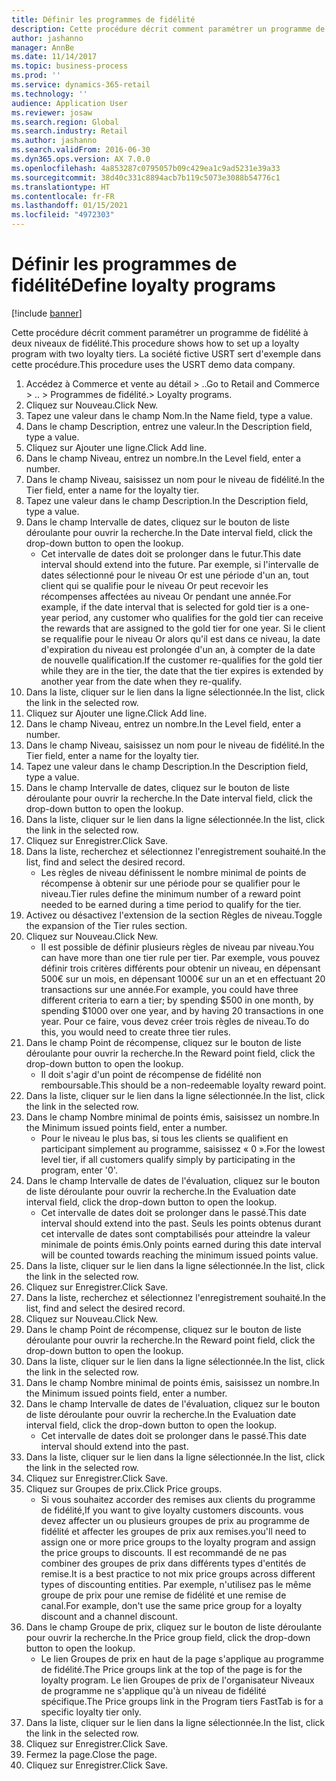 ```yaml
---
title: Définir les programmes de fidélité
description: Cette procédure décrit comment paramétrer un programme de fidélité à deux niveaux de fidélité.
author: jashanno
manager: AnnBe
ms.date: 11/14/2017
ms.topic: business-process
ms.prod: ''
ms.service: dynamics-365-retail
ms.technology: ''
audience: Application User
ms.reviewer: josaw
ms.search.region: Global
ms.search.industry: Retail
ms.author: jashanno
ms.search.validFrom: 2016-06-30
ms.dyn365.ops.version: AX 7.0.0
ms.openlocfilehash: 4a853287c0795057b09c429ea1c9ad5231e39a33
ms.sourcegitcommit: 38d40c331c8894acb7b119c5073e3088b54776c1
ms.translationtype: HT
ms.contentlocale: fr-FR
ms.lasthandoff: 01/15/2021
ms.locfileid: "4972303"
---
```

# <a name="define-loyalty-programs"></a><span data-ttu-id="f41b5-103">Définir les programmes de fidélité</span><span class="sxs-lookup"><span data-stu-id="f41b5-103">Define loyalty programs</span></span>

[!include [banner](../includes/banner.md)]

<span data-ttu-id="f41b5-104">Cette procédure décrit comment paramétrer un programme de fidélité à deux niveaux de fidélité.</span><span class="sxs-lookup"><span data-stu-id="f41b5-104">This procedure shows how to set up a loyalty program with two loyalty tiers.</span></span> <span data-ttu-id="f41b5-105">La société fictive USRT sert d'exemple dans cette procédure.</span><span class="sxs-lookup"><span data-stu-id="f41b5-105">This procedure uses the USRT demo data company.</span></span>

1. <span data-ttu-id="f41b5-106">Accédez à Commerce et vente au détail > ..</span><span class="sxs-lookup"><span data-stu-id="f41b5-106">Go to Retail and Commerce > ..</span></span> <span data-ttu-id="f41b5-107">> Programmes de fidélité.</span><span class="sxs-lookup"><span data-stu-id="f41b5-107">> Loyalty programs.</span></span>
2. <span data-ttu-id="f41b5-108">Cliquez sur Nouveau.</span><span class="sxs-lookup"><span data-stu-id="f41b5-108">Click New.</span></span>
3. <span data-ttu-id="f41b5-109">Tapez une valeur dans le champ Nom.</span><span class="sxs-lookup"><span data-stu-id="f41b5-109">In the Name field, type a value.</span></span>
4. <span data-ttu-id="f41b5-110">Dans le champ Description, entrez une valeur.</span><span class="sxs-lookup"><span data-stu-id="f41b5-110">In the Description field, type a value.</span></span>
5. <span data-ttu-id="f41b5-111">Cliquez sur Ajouter une ligne.</span><span class="sxs-lookup"><span data-stu-id="f41b5-111">Click Add line.</span></span>
6. <span data-ttu-id="f41b5-112">Dans le champ Niveau, entrez un nombre.</span><span class="sxs-lookup"><span data-stu-id="f41b5-112">In the Level field, enter a number.</span></span>
7. <span data-ttu-id="f41b5-113">Dans le champ Niveau, saisissez un nom pour le niveau de fidélité.</span><span class="sxs-lookup"><span data-stu-id="f41b5-113">In the Tier field, enter a name for the loyalty tier.</span></span>
8. <span data-ttu-id="f41b5-114">Tapez une valeur dans le champ Description.</span><span class="sxs-lookup"><span data-stu-id="f41b5-114">In the Description field, type a value.</span></span>
9. <span data-ttu-id="f41b5-115">Dans le champ Intervalle de dates, cliquez sur le bouton de liste déroulante pour ouvrir la recherche.</span><span class="sxs-lookup"><span data-stu-id="f41b5-115">In the Date interval field, click the drop-down button to open the lookup.</span></span>
    * <span data-ttu-id="f41b5-116">Cet intervalle de dates doit se prolonger dans le futur.</span><span class="sxs-lookup"><span data-stu-id="f41b5-116">This date interval should extend into the future.</span></span> <span data-ttu-id="f41b5-117">Par exemple, si l'intervalle de dates sélectionné pour le niveau Or est une période d'un an, tout client qui se qualifie pour le niveau Or peut recevoir les récompenses affectées au niveau Or pendant une année.</span><span class="sxs-lookup"><span data-stu-id="f41b5-117">For example, if the date interval that is selected for gold tier is a one-year period, any customer who qualifies for the gold tier can receive the rewards that are assigned to the gold tier for one year.</span></span> <span data-ttu-id="f41b5-118">Si le client se requalifie pour le niveau Or alors qu'il est dans ce niveau, la date d'expiration du niveau est prolongée d'un an, à compter de la date de nouvelle qualification.</span><span class="sxs-lookup"><span data-stu-id="f41b5-118">If the customer re-qualifies for the gold tier while they are in the tier, the date that the tier expires is extended by another year from the date when they re-qualify.</span></span>  
10. <span data-ttu-id="f41b5-119">Dans la liste, cliquer sur le lien dans la ligne sélectionnée.</span><span class="sxs-lookup"><span data-stu-id="f41b5-119">In the list, click the link in the selected row.</span></span>
11. <span data-ttu-id="f41b5-120">Cliquez sur Ajouter une ligne.</span><span class="sxs-lookup"><span data-stu-id="f41b5-120">Click Add line.</span></span>
12. <span data-ttu-id="f41b5-121">Dans le champ Niveau, entrez un nombre.</span><span class="sxs-lookup"><span data-stu-id="f41b5-121">In the Level field, enter a number.</span></span>
13. <span data-ttu-id="f41b5-122">Dans le champ Niveau, saisissez un nom pour le niveau de fidélité.</span><span class="sxs-lookup"><span data-stu-id="f41b5-122">In the Tier field, enter a name for the loyalty tier.</span></span>
14. <span data-ttu-id="f41b5-123">Tapez une valeur dans le champ Description.</span><span class="sxs-lookup"><span data-stu-id="f41b5-123">In the Description field, type a value.</span></span>
15. <span data-ttu-id="f41b5-124">Dans le champ Intervalle de dates, cliquez sur le bouton de liste déroulante pour ouvrir la recherche.</span><span class="sxs-lookup"><span data-stu-id="f41b5-124">In the Date interval field, click the drop-down button to open the lookup.</span></span>
16. <span data-ttu-id="f41b5-125">Dans la liste, cliquer sur le lien dans la ligne sélectionnée.</span><span class="sxs-lookup"><span data-stu-id="f41b5-125">In the list, click the link in the selected row.</span></span>
17. <span data-ttu-id="f41b5-126">Cliquez sur Enregistrer.</span><span class="sxs-lookup"><span data-stu-id="f41b5-126">Click Save.</span></span>
18. <span data-ttu-id="f41b5-127">Dans la liste, recherchez et sélectionnez l'enregistrement souhaité.</span><span class="sxs-lookup"><span data-stu-id="f41b5-127">In the list, find and select the desired record.</span></span>
    * <span data-ttu-id="f41b5-128">Les règles de niveau définissent le nombre minimal de points de récompense à obtenir sur une période pour se qualifier pour le niveau.</span><span class="sxs-lookup"><span data-stu-id="f41b5-128">Tier rules define the minimum number of a reward point needed to be earned during a time period to qualify for the tier.</span></span>  
19. <span data-ttu-id="f41b5-129">Activez ou désactivez l'extension de la section Règles de niveau.</span><span class="sxs-lookup"><span data-stu-id="f41b5-129">Toggle the expansion of the Tier rules section.</span></span>
20. <span data-ttu-id="f41b5-130">Cliquez sur Nouveau.</span><span class="sxs-lookup"><span data-stu-id="f41b5-130">Click New.</span></span>
    * <span data-ttu-id="f41b5-131">Il est possible de définir plusieurs règles de niveau par niveau.</span><span class="sxs-lookup"><span data-stu-id="f41b5-131">You can have more than one tier rule per tier.</span></span> <span data-ttu-id="f41b5-132">Par exemple, vous pouvez définir trois critères différents pour obtenir un niveau, en dépensant 500€ sur un mois, en dépensant 1000€ sur un an et en effectuant 20 transactions sur une année.</span><span class="sxs-lookup"><span data-stu-id="f41b5-132">For example, you could have three different criteria to earn a tier; by spending $500 in one month, by spending $1000 over one year, and by having 20 transactions in one year.</span></span> <span data-ttu-id="f41b5-133">Pour ce faire, vous devez créer trois règles de niveau.</span><span class="sxs-lookup"><span data-stu-id="f41b5-133">To do this, you would need to create three tier rules.</span></span>  
21. <span data-ttu-id="f41b5-134">Dans le champ Point de récompense, cliquez sur le bouton de liste déroulante pour ouvrir la recherche.</span><span class="sxs-lookup"><span data-stu-id="f41b5-134">In the Reward point field, click the drop-down button to open the lookup.</span></span>
    * <span data-ttu-id="f41b5-135">Il doit s'agir d'un point de récompense de fidélité non remboursable.</span><span class="sxs-lookup"><span data-stu-id="f41b5-135">This should be a non-redeemable loyalty reward point.</span></span>  
22. <span data-ttu-id="f41b5-136">Dans la liste, cliquer sur le lien dans la ligne sélectionnée.</span><span class="sxs-lookup"><span data-stu-id="f41b5-136">In the list, click the link in the selected row.</span></span>
23. <span data-ttu-id="f41b5-137">Dans le champ Nombre minimal de points émis, saisissez un nombre.</span><span class="sxs-lookup"><span data-stu-id="f41b5-137">In the Minimum issued points field, enter a number.</span></span>
    * <span data-ttu-id="f41b5-138">Pour le niveau le plus bas, si tous les clients se qualifient en participant simplement au programme, saisissez « 0 ».</span><span class="sxs-lookup"><span data-stu-id="f41b5-138">For the lowest level tier, if all customers qualify simply by participating in the program, enter '0'.</span></span>  
24. <span data-ttu-id="f41b5-139">Dans le champ Intervalle de dates de l'évaluation, cliquez sur le bouton de liste déroulante pour ouvrir la recherche.</span><span class="sxs-lookup"><span data-stu-id="f41b5-139">In the Evaluation date interval field, click the drop-down button to open the lookup.</span></span>
    * <span data-ttu-id="f41b5-140">Cet intervalle de dates doit se prolonger dans le passé.</span><span class="sxs-lookup"><span data-stu-id="f41b5-140">This date interval should extend into the past.</span></span> <span data-ttu-id="f41b5-141">Seuls les points obtenus durant cet intervalle de dates sont comptabilisés pour atteindre la valeur minimale de points émis.</span><span class="sxs-lookup"><span data-stu-id="f41b5-141">Only points earned during this date interval will be counted towards reaching the minimum issued points value.</span></span>  
25. <span data-ttu-id="f41b5-142">Dans la liste, cliquer sur le lien dans la ligne sélectionnée.</span><span class="sxs-lookup"><span data-stu-id="f41b5-142">In the list, click the link in the selected row.</span></span>
26. <span data-ttu-id="f41b5-143">Cliquez sur Enregistrer.</span><span class="sxs-lookup"><span data-stu-id="f41b5-143">Click Save.</span></span>
27. <span data-ttu-id="f41b5-144">Dans la liste, recherchez et sélectionnez l'enregistrement souhaité.</span><span class="sxs-lookup"><span data-stu-id="f41b5-144">In the list, find and select the desired record.</span></span>
28. <span data-ttu-id="f41b5-145">Cliquez sur Nouveau.</span><span class="sxs-lookup"><span data-stu-id="f41b5-145">Click New.</span></span>
29. <span data-ttu-id="f41b5-146">Dans le champ Point de récompense, cliquez sur le bouton de liste déroulante pour ouvrir la recherche.</span><span class="sxs-lookup"><span data-stu-id="f41b5-146">In the Reward point field, click the drop-down button to open the lookup.</span></span>
30. <span data-ttu-id="f41b5-147">Dans la liste, cliquer sur le lien dans la ligne sélectionnée.</span><span class="sxs-lookup"><span data-stu-id="f41b5-147">In the list, click the link in the selected row.</span></span>
31. <span data-ttu-id="f41b5-148">Dans le champ Nombre minimal de points émis, saisissez un nombre.</span><span class="sxs-lookup"><span data-stu-id="f41b5-148">In the Minimum issued points field, enter a number.</span></span>
32. <span data-ttu-id="f41b5-149">Dans le champ Intervalle de dates de l'évaluation, cliquez sur le bouton de liste déroulante pour ouvrir la recherche.</span><span class="sxs-lookup"><span data-stu-id="f41b5-149">In the Evaluation date interval field, click the drop-down button to open the lookup.</span></span>
    * <span data-ttu-id="f41b5-150">Cet intervalle de dates doit se prolonger dans le passé.</span><span class="sxs-lookup"><span data-stu-id="f41b5-150">This date interval should extend into the past.</span></span>  
33. <span data-ttu-id="f41b5-151">Dans la liste, cliquer sur le lien dans la ligne sélectionnée.</span><span class="sxs-lookup"><span data-stu-id="f41b5-151">In the list, click the link in the selected row.</span></span>
34. <span data-ttu-id="f41b5-152">Cliquez sur Enregistrer.</span><span class="sxs-lookup"><span data-stu-id="f41b5-152">Click Save.</span></span>
35. <span data-ttu-id="f41b5-153">Cliquez sur Groupes de prix.</span><span class="sxs-lookup"><span data-stu-id="f41b5-153">Click Price groups.</span></span>
    * <span data-ttu-id="f41b5-154">Si vous souhaitez accorder des remises aux clients du programme de fidélité,</span><span class="sxs-lookup"><span data-stu-id="f41b5-154">If you want to give loyalty customers discounts.</span></span> <span data-ttu-id="f41b5-155">vous devez affecter un ou plusieurs groupes de prix au programme de fidélité et affecter les groupes de prix aux remises.</span><span class="sxs-lookup"><span data-stu-id="f41b5-155">you'll need to assign one or more price groups to the loyalty program and assign the price groups to discounts.</span></span> <span data-ttu-id="f41b5-156">Il est recommandé de ne pas combiner des groupes de prix dans différents types d'entités de remise.</span><span class="sxs-lookup"><span data-stu-id="f41b5-156">It is a best practice to not mix price groups across different types of discounting entities.</span></span>  <span data-ttu-id="f41b5-157">Par exemple, n'utilisez pas le même groupe de prix pour une remise de fidélité et une remise de canal.</span><span class="sxs-lookup"><span data-stu-id="f41b5-157">For example, don't use the same price group for a loyalty discount and a channel discount.</span></span>  
36. <span data-ttu-id="f41b5-158">Dans le champ Groupe de prix, cliquez sur le bouton de liste déroulante pour ouvrir la recherche.</span><span class="sxs-lookup"><span data-stu-id="f41b5-158">In the Price group field, click the drop-down button to open the lookup.</span></span>
    * <span data-ttu-id="f41b5-159">Le lien Groupes de prix en haut de la page s'applique au programme de fidélité.</span><span class="sxs-lookup"><span data-stu-id="f41b5-159">The Price groups link at the top of the page is for the loyalty program.</span></span> <span data-ttu-id="f41b5-160">Le lien Groupes de prix de l'organisateur Niveaux de programme ne s'applique qu'à un niveau de fidélité spécifique.</span><span class="sxs-lookup"><span data-stu-id="f41b5-160">The Price groups link in the Program tiers FastTab is for a specific loyalty tier only.</span></span>  
37. <span data-ttu-id="f41b5-161">Dans la liste, cliquer sur le lien dans la ligne sélectionnée.</span><span class="sxs-lookup"><span data-stu-id="f41b5-161">In the list, click the link in the selected row.</span></span>
38. <span data-ttu-id="f41b5-162">Cliquez sur Enregistrer.</span><span class="sxs-lookup"><span data-stu-id="f41b5-162">Click Save.</span></span>
39. <span data-ttu-id="f41b5-163">Fermez la page.</span><span class="sxs-lookup"><span data-stu-id="f41b5-163">Close the page.</span></span>
40. <span data-ttu-id="f41b5-164">Cliquez sur Enregistrer.</span><span class="sxs-lookup"><span data-stu-id="f41b5-164">Click Save.</span></span>


